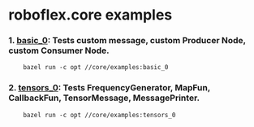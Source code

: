# roboflex.core examples

### 1. [basic_0](basic_0.cpp): Tests custom message, custom Producer Node, custom Consumer Node.

        bazel run -c opt //core/examples:basic_0

### 2. [tensors_0](tensors_0.cpp): Tests FrequencyGenerator, MapFun, CallbackFun, TensorMessage, MessagePrinter.

        bazel run -c opt //core/examples:tensors_0